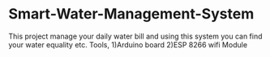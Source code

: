 # Smart-Water-Management-System
This project manage your daily water bill and using this system you can find your water equality etc.
Tools,
1)Arduino board 
2)ESP 8266 wifi Module
